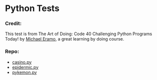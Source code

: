 # Python Tests
### Credit:
This test is from The Art of Doing: Code 40 Challenging Python Programs Today! by 
[Michael Eramo](https://www.udemy.com/user/michaeleramo/), a great learning by doing course.

### Repo:
- [casino.py](https://github.com/rustydcoder/Python-Tests/blob/master/casino.py)
- [epidermic.py](https://github.com/rustydcoder/Python-Tests/blob/master/epidermic.py)
- [pykemon.py](https://github.com/rustydcoder/Python-Tests/blob/master/pykemon.py)
